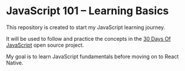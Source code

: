 # JavaScript 101 – Learning Basics

This repository is created to start my JavaScript learning journey.

It will be used to follow and practice the concepts in the [30 Days Of JavaScript](https://github.com/Asabeneh/30-Days-Of-JavaScript) open source project.

My goal is to learn JavaScript fundamentals before moving on to React Native.
